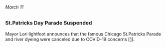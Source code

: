 ###### March 11

### St.Patricks Day Parade Suspended

Mayor Lori lightfoot announces that the famous Chicago St.Patricks Parade and river dyeing were canceled due to COVID-19 concerns [[1]](https://www.chicagotribune.com/coronavirus/ct-viz-coronavirus-timeline-20200507-uvrzs32nljabrpn6vkzq7m2fpq-story.html). 
